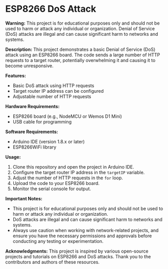ESP8266 DoS Attack
=====================

**Warning:** This project is for educational purposes only and should not be used to harm or attack any individual or organization. Denial of Service (DoS) attacks are illegal and can cause significant harm to networks and systems.

**Description:**
This project demonstrates a basic Denial of Service (DoS) attack using an ESP8266 board. The code sends a large number of HTTP requests to a target router, potentially overwhelming it and causing it to become unresponsive.

**Features:**

* Basic DoS attack using HTTP requests
* Target router IP address can be configured
* Adjustable number of HTTP requests

**Hardware Requirements:**

* ESP8266 board (e.g., NodeMCU or Wemos D1 Mini)
* USB cable for programming

**Software Requirements:**

* Arduino IDE (version 1.8.x or later)
* ESP8266WiFi library

**Usage:**

1. Clone this repository and open the project in Arduino IDE.
2. Configure the target router IP address in the `targetIP` variable.
3. Adjust the number of HTTP requests in the `for` loop.
4. Upload the code to your ESP8266 board.
5. Monitor the serial console for output.

**Important Notes:**

* This project is for educational purposes only and should not be used to harm or attack any individual or organization.
* DoS attacks are illegal and can cause significant harm to networks and systems.
* Always use caution when working with network-related projects, and ensure you have the necessary permissions and approvals before conducting any testing or experimentation.

**Acknowledgments:**
This project is inspired by various open-source projects and tutorials on ESP8266 and DoS attacks. Thank you to the contributors and authors of these resources.
